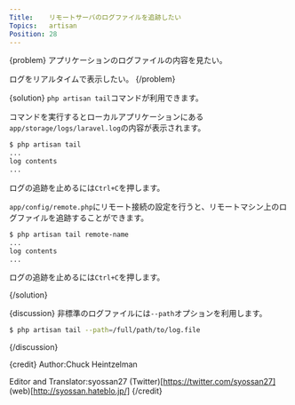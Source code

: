 ```yaml
---
Title:    リモートサーバのログファイルを追跡したい
Topics:   artisan
Position: 28
---
```


{problem}
アプリケーションのログファイルの内容を見たい。

ログをリアルタイムで表示したい。
{/problem}

{solution}
`php artisan tail`コマンドが利用できます。

コマンドを実行するとローカルアプリケーションにある`app/storage/logs/laravel.log`の内容が表示されます。

```bash
$ php artisan tail
...
log contents
...
```

ログの追跡を止めるには`Ctrl+C`を押します。

`app/config/remote.php`にリモート接続の設定を行うと、リモートマシン上のログファイルを追跡することができます。

```bash
$ php artisan tail remote-name
...
log contents
...
```

ログの追跡を止めるには`Ctrl+C`を押します。

{/solution}

{discussion}
非標準のログファイルには`--path`オプションを利用します。

```bash
$ php artisan tail --path=/full/path/to/log.file
```
{/discussion}

{credit}
Author:Chuck Heintzelman

Editor and Translator:syossan27
(Twitter)[https://twitter.com/syossan27]
(web)[http://syossan.hateblo.jp/]
{/credit}
